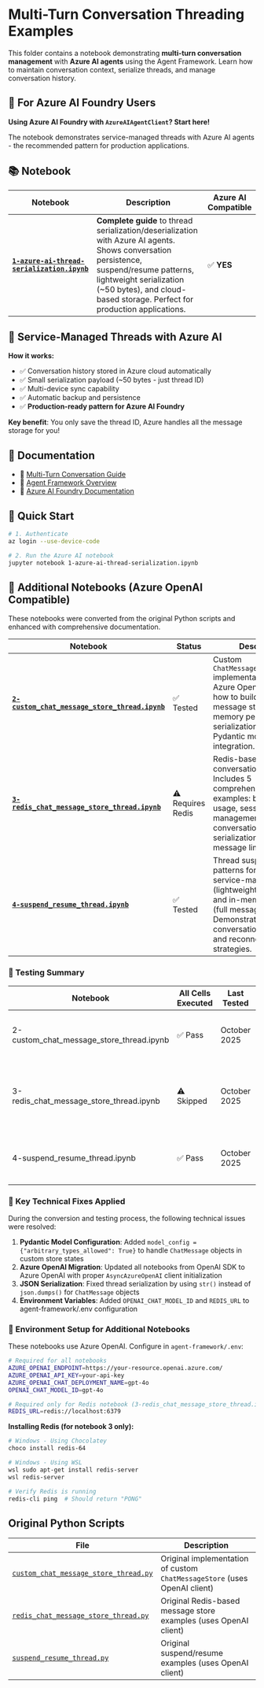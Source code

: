 # Multi-Turn Conversation Threading Examples

This folder contains a notebook demonstrating **multi-turn conversation management** with **Azure AI agents** using the Agent Framework. Learn how to maintain conversation context, serialize threads, and manage conversation history.

## 🎯 For Azure AI Foundry Users

**Using Azure AI Foundry with `AzureAIAgentClient`? Start here!**

The notebook demonstrates service-managed threads with Azure AI agents - the recommended pattern for production applications.

## 📚 Notebook

| Notebook | Description | Azure AI Compatible |
|----------|-------------|---------------------|
| **[`1-azure-ai-thread-serialization.ipynb`](1-azure-ai-thread-serialization.ipynb)** | **Complete guide** to thread serialization/deserialization with Azure AI agents. Shows conversation persistence, suspend/resume patterns, lightweight serialization (~50 bytes), and cloud-based storage. Perfect for production applications. | ✅ **YES** |

## 🔑 Service-Managed Threads with Azure AI

**How it works:**
- ✅ Conversation history stored in Azure cloud automatically
- ✅ Small serialization payload (~50 bytes - just thread ID)
- ✅ Multi-device sync capability
- ✅ Automatic backup and persistence
- ✅ **Production-ready pattern for Azure AI Foundry**

**Key benefit**: You only save the thread ID, Azure handles all the message storage for you!

## 🔗 Documentation

- 📖 [Multi-Turn Conversation Guide](https://learn.microsoft.com/en-us/agent-framework/user-guide/agents/multi-turn-conversation?pivots=programming-language-python)
- 📖 [Agent Framework Overview](https://learn.microsoft.com/en-us/agent-framework/overview/agent-framework-overview/)
- 📖 [Azure AI Foundry Documentation](https://learn.microsoft.com/en-us/azure/ai-services/)

## 🚀 Quick Start

```bash
# 1. Authenticate
az login --use-device-code

# 2. Run the Azure AI notebook
jupyter notebook 1-azure-ai-thread-serialization.ipynb
```

## 📓 Additional Notebooks (Azure OpenAI Compatible)

These notebooks were converted from the original Python scripts and enhanced with comprehensive documentation.

| Notebook | Status | Description | Converted From |
|----------|--------|-------------|----------------|
| **[`2-custom_chat_message_store_thread.ipynb`](2-custom_chat_message_store_thread.ipynb)** | ✅ Tested | Custom `ChatMessageStoreProtocol` implementation with Azure OpenAI. Shows how to build custom message storage with in-memory persistence, serialization patterns, and Pydantic model integration. | `custom_chat_message_store_thread.py` |
| **[`3-redis_chat_message_store_thread.ipynb`](3-redis_chat_message_store_thread.ipynb)** | ⚠️ Requires Redis | Redis-based distributed conversation storage. Includes 5 comprehensive examples: basic store usage, session management, conversation persistence, serialization, and message limits. | `redis_chat_message_store_thread.py` |
| **[`4-suspend_resume_thread.ipynb`](4-suspend_resume_thread.ipynb)** | ✅ Tested | Thread suspend/resume patterns for both service-managed (lightweight ~50 bytes) and in-memory threads (full message history). Demonstrates conversation persistence and reconnection strategies. | `suspend_resume_thread.py` |

### 🧪 Testing Summary

| Notebook | All Cells Executed | Last Tested | Notes |
|----------|-------------------|-------------|-------|
| 2-custom_chat_message_store_thread.ipynb | ✅ Pass | October 2025 | All examples working with Azure OpenAI. Fixed Pydantic `arbitrary_types_allowed` configuration. |
| 3-redis_chat_message_store_thread.ipynb | ⚠️ Skipped | October 2025 | Code validated but requires `redis-server` running on localhost:6379. All 5 examples fully documented and code-complete. |
| 4-suspend_resume_thread.ipynb | ✅ Pass | October 2025 | All examples working with Azure OpenAI. Both service-managed and in-memory thread patterns verified. |

### 🔧 Key Technical Fixes Applied

During the conversion and testing process, the following technical issues were resolved:

1. **Pydantic Model Configuration**: Added `model_config = {"arbitrary_types_allowed": True}` to handle `ChatMessage` objects in custom store states
2. **Azure OpenAI Migration**: Updated all notebooks from OpenAI SDK to Azure OpenAI with proper `AsyncAzureOpenAI` client initialization
3. **JSON Serialization**: Fixed thread serialization by using `str()` instead of `json.dumps()` for `ChatMessage` objects
4. **Environment Variables**: Added `OPENAI_CHAT_MODEL_ID` and `REDIS_URL` to agent-framework/.env configuration

### 🚀 Environment Setup for Additional Notebooks

These notebooks use Azure OpenAI. Configure in `agent-framework/.env`:

```bash
# Required for all notebooks
AZURE_OPENAI_ENDPOINT=https://your-resource.openai.azure.com/
AZURE_OPENAI_API_KEY=your-api-key
AZURE_OPENAI_CHAT_DEPLOYMENT_NAME=gpt-4o
OPENAI_CHAT_MODEL_ID=gpt-4o

# Required only for Redis notebook (3-redis_chat_message_store_thread.ipynb)
REDIS_URL=redis://localhost:6379
```

**Installing Redis (for notebook 3 only):**
```powershell
# Windows - Using Chocolatey
choco install redis-64

# Windows - Using WSL
wsl sudo apt-get install redis-server
wsl redis-server

# Verify Redis is running
redis-cli ping  # Should return "PONG"
```

## Original Python Scripts

| File | Description |
|------|-------------|
| [`custom_chat_message_store_thread.py`](custom_chat_message_store_thread.py) | Original implementation of custom `ChatMessageStore` (uses OpenAI client) |
| [`redis_chat_message_store_thread.py`](redis_chat_message_store_thread.py) | Original Redis-based message store examples (uses OpenAI client) |
| [`suspend_resume_thread.py`](suspend_resume_thread.py) | Original suspend/resume examples (uses OpenAI client) |
